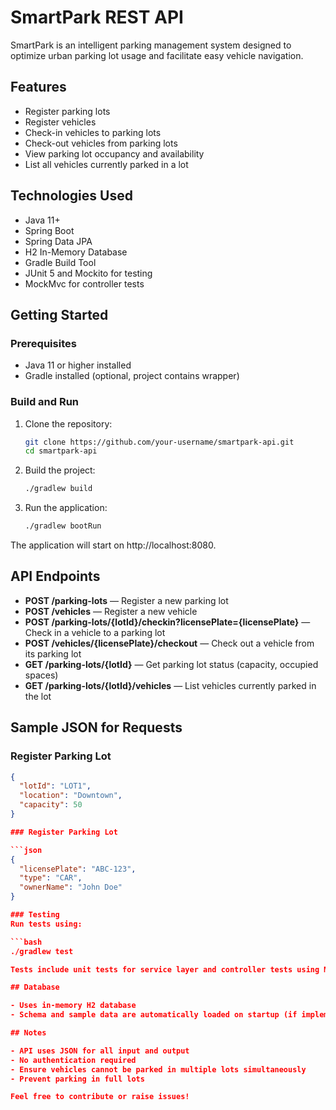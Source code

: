 # SmartPark REST API

SmartPark is an intelligent parking management system designed to optimize urban parking lot usage and facilitate easy vehicle navigation.

## Features

- Register parking lots
- Register vehicles
- Check-in vehicles to parking lots
- Check-out vehicles from parking lots
- View parking lot occupancy and availability
- List all vehicles currently parked in a lot

## Technologies Used

- Java 11+
- Spring Boot
- Spring Data JPA
- H2 In-Memory Database
- Gradle Build Tool
- JUnit 5 and Mockito for testing
- MockMvc for controller tests

## Getting Started

### Prerequisites

- Java 11 or higher installed
- Gradle installed (optional, project contains wrapper)

### Build and Run

1. Clone the repository:
   ```bash
   git clone https://github.com/your-username/smartpark-api.git
   cd smartpark-api

2. Build the project:
   ```bash
   ./gradlew build

3. Run the application:
   ```bash
   ./gradlew bootRun

The application will start on http://localhost:8080.

## API Endpoints

- **POST /parking-lots** — Register a new parking lot  
- **POST /vehicles** — Register a new vehicle  
- **POST /parking-lots/{lotId}/checkin?licensePlate={licensePlate}** — Check in a vehicle to a parking lot  
- **POST /vehicles/{licensePlate}/checkout** — Check out a vehicle from its parking lot  
- **GET /parking-lots/{lotId}** — Get parking lot status (capacity, occupied spaces)  
- **GET /parking-lots/{lotId}/vehicles** — List vehicles currently parked in the lot  

## Sample JSON for Requests

### Register Parking Lot

```json
{
  "lotId": "LOT1",
  "location": "Downtown",
  "capacity": 50
}

### Register Parking Lot

```json
{
  "licensePlate": "ABC-123",
  "type": "CAR",
  "ownerName": "John Doe"
}

### Testing
Run tests using:

```bash
./gradlew test

Tests include unit tests for service layer and controller tests using MockMvc.

## Database

- Uses in-memory H2 database
- Schema and sample data are automatically loaded on startup (if implemented)

## Notes

- API uses JSON for all input and output
- No authentication required
- Ensure vehicles cannot be parked in multiple lots simultaneously
- Prevent parking in full lots

Feel free to contribute or raise issues!
